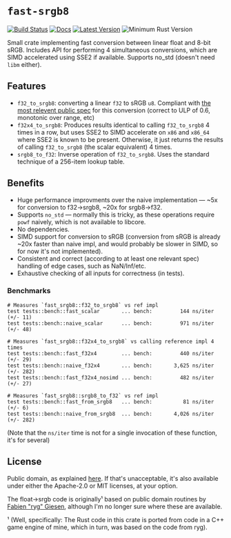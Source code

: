 # `fast-srgb8`
[![Build Status](https://github.com/thomcc/fast-srgb8/workflows/CI/badge.svg)](https://github.com/thomcc/fast-srgb8/actions)
[![Docs](https://docs.rs/fast-srgb8/badge.svg)](https://docs.rs/fast-srgb8)
[![Latest Version](https://img.shields.io/crates/v/fast-srgb8.svg)](https://crates.io/crates/fast-srgb8)
![Minimum Rust Version](https://img.shields.io/badge/MSRV%201.46-blue.svg)

Small crate implementing fast conversion between linear float and 8-bit sRGB. Includes API for performing 4 simultaneous conversions, which are SIMD accelerated using SSE2 if available. Supports no_std (doesn't need `libm` either).

## Features
- `f32_to_srgb8`: converting a linear `f32` to sRGB `u8`. Compliant with [the most relevent public spec](https://microsoft.github.io/DirectX-Specs/d3d/archive/D3D11_3_FunctionalSpec.htm#FLOATtoSRGB) for this conversion (correct to ULP of 0.6, monotonic over range, etc)
- `f32x4_to_srgb8`: Produces results identical to calling `f32_to_srgb8` 4 times in a row, but uses SSE2 to SIMD accelerate on `x86` and `x86_64` where SSE2 is known to be present. Otherwise, it just returns the results of calling `f32_to_srgb8` (the scalar equivalent) 4 times.
- `srgb8_to_f32`: Inverse operation of `f32_to_srgb8`. Uses the standard technique of a 256-item lookup table.

## Benefits
- Huge performance improvments over the naive implementation — ~5x for conversion to f32->srgb8, ~20x for srgb8->f32.
- Supports `no_std` — normally this is tricky, as these operations require `powf` naively, which is not available to libcore.
- No dependencies.
- SIMD support for conversion to sRGB (conversion from sRGB is already ~20x faster than naive impl, and would probably be slower in SIMD, so for now it's not implemented).
- Consistent and correct (according to at least one relevant spec) handling of edge cases, such as NaN/Inf/etc.
- Exhaustive checking of all inputs for correctness (in tests).

### Benchmarks
```
# Measures `fast_srgb8::f32_to_srgb8` vs ref impl
test tests::bench::fast_scalar       ... bench:         144 ns/iter (+/- 11)
test tests::bench::naive_scalar      ... bench:         971 ns/iter (+/- 48)

# Measures `fast_srgb8::f32x4_to_srgb8` vs calling reference impl 4 times
test tests::bench::fast_f32x4        ... bench:         440 ns/iter (+/- 29)
test tests::bench::naive_f32x4       ... bench:       3,625 ns/iter (+/- 282)
test tests::bench::fast_f32x4_nosimd ... bench:         482 ns/iter (+/- 27)

# Measures `fast_srgb8::srgb8_to_f32` vs ref impl
test tests::bench::fast_from_srgb8   ... bench:          81 ns/iter (+/- 6)
test tests::bench::naive_from_srgb8  ... bench:       4,026 ns/iter (+/- 282)
```
(Note that the `ns/iter` time is not for a single invocation of these function, it's for several)

## License
Public domain, as explained [here](https://creativecommons.org/publicdomain/zero/1.0/legalcode). If that's unacceptable, it's also available under either the Apache-2.0 or MIT licenses, at your option.

The float->srgb code is originally¹ based on public domain routines by [Fabien "ryg" Giesen](https://fgiesen.wordpress.com), although I'm no longer sure where these are available.

¹ (Well, specifically: The Rust code in this crate is ported from code in a C++ game engine of mine, which in turn, was based on the code from ryg).
